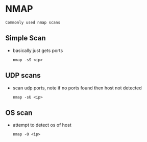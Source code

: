 # NMAP

    Commonly used nmap scans
    
## Simple Scan
* basically just gets ports
    ``` 
    nmap -sS <ip> 
    ```

## UDP scans
* scan udp ports, note if no ports found then host not detected
    ``` 
    nmap -sU <ip> 
    ```

## OS scan
* attempt to detect os of host
    ``` 
    nmap -O <ip> 
    ```